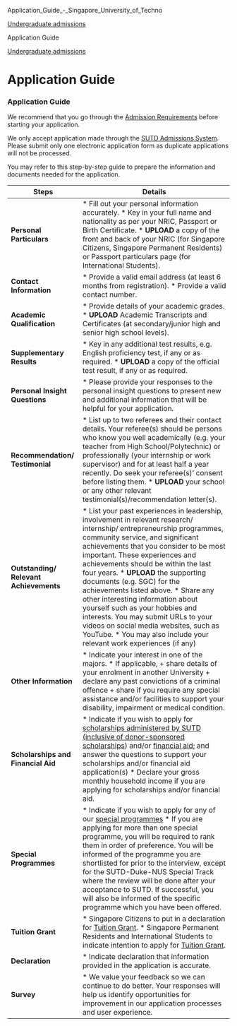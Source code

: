 Application_Guide_-_Singapore_University_of_Techno



[Undergraduate admissions](/admissions/undergraduate) 

Application Guide

[Undergraduate admissions](https://www.sutd.edu.sg/admissions/undergraduate)

Application Guide
=================

### Application Guide



We recommend that you go through the [Admission Requirements](/admissions/undergraduate/admission-requirements/overview) before starting your application.  
   
We only accept application made through the [SUTD Admissions System](https://admission.sutd.edu.sg/psp/CSADM1PRD/APPLICANT/HRMS/?cmd=login&languageCd=ENG&). Please submit only one electronic application form as duplicate applications will not be processed.  
   
You may refer to this step-by-step guide to prepare the information and documents needed for the application.



| **Steps** | **Details** |
| --- | --- |
| **Personal Particulars** | * Fill out your personal information accurately. * Key in your full name and nationality as per your NRIC, Passport or Birth Certificate. * **UPLOAD** a copy of the front and back of your NRIC (for Singapore Citizens, Singapore Permanent Residents) or Passport particulars page (for International Students). |
| **Contact Information** | * Provide a valid email address (at least 6 months from registration). * Provide a valid contact number. |
| **Academic Qualification** | * Provide details of your academic grades. * **UPLOAD** Academic Transcripts and Certificates (at secondary/junior high and senior high school levels). |
| **Supplementary Results** | * Key in any additional test results, e.g. English proficiency test, if any or as required. * **UPLOAD** a copy of the official test result, if any or as required. |
| **Personal Insight Questions** | * Please provide your responses to the personal insight questions to present new and additional information that will be helpful for your application. |
| **Recommendation/ Testimonial** | * List up to two referees and their contact details. Your referee(s) should be persons who know you well academically (e.g. your teacher from High School/Polytechnic) or professionally (your internship or work supervisor) and for at least half a year recently. Do seek your referee(s)’ consent before listing them. * **UPLOAD** your school or any other relevant testimonial(s)/recommendation letter(s). |
| **Outstanding/ Relevant Achievements** | * List your past experiences in leadership, involvement in relevant research/ internship/ entrepreneurship programmes, community service, and significant achievements that you consider to be most important. These experiences and achievements should be within the last four years. * **UPLOAD** the supporting documents (e.g. SGC) for the achievements listed above. * Share any other interesting information about yourself such as your hobbies and interests. You may submit URLs to your videos on social media websites, such as YouTube. * You may also include your relevant work experiences (if any) |
| **Other Information** | * Indicate your interest in one of the majors. * If applicable,   + share details of your enrolment in another University   + declare any past convictions of a criminal offence   + share if you require any special assistance and/or facilities to support your disability, impairment or medical condition. |
| **Scholarships and Financial Aid** | * Indicate if you wish to apply for [scholarships administered by SUTD (inclusive of donor-sponsored scholarships](/admissions/undergraduate/scholarship/sutd-administered/)) and/or [financial aid](/admissions/undergraduate/financing-options-and-aid/financial-aid/); and answer the questions to support your scholarships and/or financial aid application(s) * Declare your gross monthly household income if you are applying for scholarships and/or financial aid. |
| **Special Programmes** | * Indicate if you wish to apply for any of our [special programmes](/education/undergraduate/special-programmes/) * If you are applying for more than one special programme, you will be required to rank them in order of preference. You will be informed of the programme you are shortlisted for prior to the interview, except for the SUTD-Duke-NUS Special Track where the review will be done after your acceptance to SUTD. If successful, you will also be informed of the specific programme which you have been offered. |
| **Tuition Grant** | * Singapore Citizens to put in a declaration for [Tuition Grant](/admissions/undergraduate/education-expenses/fees/). * Singapore Permanent Residents and International Students to indicate intention to apply for [Tuition Grant](/admissions/undergraduate/education-expenses/fees/). |
| **Declaration** | * Indicate declaration that information provided in the application is accurate. |
| **Survey** | * We value your feedback so we can continue to do better. Your responses will help us identify opportunities for improvement in our application processes and user experience. |

